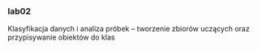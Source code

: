 ### lab02
Klasyfikacja danych i analiza próbek – tworzenie zbiorów uczących oraz przypisywanie obiektów do klas
